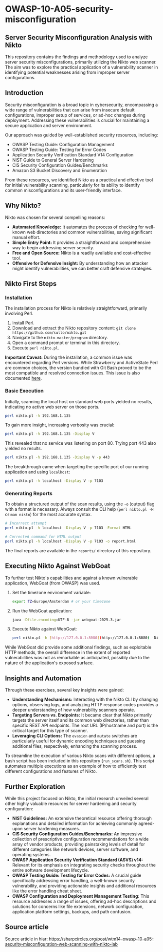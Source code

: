# OWASP-10-A05-security-misconfiguration

## Server Security Misconfiguration Analysis with Nikto

This repository contains the findings and methodology used to analyze server security misconfigurations, primarily utilizing the Nikto web scanner. The aim was to explore the practical application of a vulnerability scanner in identifying potential weaknesses arising from improper server configurations.

## Introduction

Security misconfiguration is a broad topic in cybersecurity, encompassing a wide range of vulnerabilities that can arise from insecure default configurations, improper setup of services, or ad-hoc changes during deployment. Addressing these vulnerabilities is crucial for maintaining a secure application and server environment.

Our approach was guided by well-established security resources, including:

* OWASP Testing Guide: Configuration Management
* OWASP Testing Guide: Testing for Error Codes
* Application Security Verification Standard V14 Configuration
* NIST Guide to General Server Hardening
* CIS Security Configuration Guides/Benchmarks
* Amazon S3 Bucket Discovery and Enumeration

From these resources, we identified Nikto as a practical and effective tool for initial vulnerability scanning, particularly for its ability to identify common misconfigurations and its user-friendly interface.

## Why Nikto?

Nikto was chosen for several compelling reasons:

* **Automated Knowledge:** It automates the process of checking for well-known web directories and common vulnerabilities, saving significant manual effort.
* **Simple Entry Point:** It provides a straightforward and comprehensive way to begin addressing server security.
* **Free and Open Source:** Nikto is a readily available and cost-effective tool.
* **Offensive for Defensive Insight:** By understanding how an attacker might identify vulnerabilities, we can better craft defensive strategies.

## Nikto First Steps

### Installation

The installation process for Nikto is relatively straightforward, primarily involving Perl.

1.  Install Perl.
2.  Download and extract the Nikto repository content: `git clone https://github.com/sullo/nikto.git`
3.  Navigate to the `nikto-master/program` directory.
4.  Open a command prompt or terminal in this directory.
5.  Execute `perl nikto.pl`.

**Important Caveat:** During the installation, a common issue was encountered regarding Perl versions. While Strawberry and ActiveState Perl are common choices, the version bundled with Git Bash proved to be the most compatible and resolved connection issues. This issue is also documented [here](https://github.com/sullo/nikto/issues/472).

### Basic Execution

Initially, scanning the local host on standard web ports yielded no results, indicating no active web server on those ports.

```bash
perl nikto.pl -h 192.168.1.135
````

To gain more insight, increasing verbosity was crucial:

```bash
perl nikto.pl -h 192.168.1.135 -Display V
```

This revealed that no service was listening on port 80. Trying port 443 also yielded no results.

```bash
perl nikto.pl -h 192.168.1.135 -Display V -p 443
```

The breakthrough came when targeting the specific port of our running application and using `localhost`:

```bash
perl nikto.pl -h localhost -Display V -p 7103
```

### Generating Reports

To obtain a structured output of the scan results, using the `-o` (output) flag with a format is necessary. Always consult the CLI help (`perl nikto.pl -H` or `man nikto`) for the most accurate syntax.

```bash
# Incorrect attempt
perl nikto.pl -h localhost -Display V -p 7103 -Format HTML

# Corrected command for HTML output
perl nikto.pl -h localhost -Display V -p 7103 -o report.html
```

The final reports are available in the `reports/` directory of this repository.

## Executing Nikto Against WebGoat

To further test Nikto's capabilities and against a known vulnerable application, WebGoat (from OWASP) was used.

1.  Set the timezone environment variable:
    ```bash
    export TZ=Europe/Amsterdam # or your timezone
    ```
2.  Run the WebGoat application:
    ```bash
    java -Dfile.encoding=UTF-8 -jar webgoat-2025.3.jar
    ```
3.  Execute Nikto against WebGoat:
    ```bash
    perl nikto.pl -h [http://127.0.0.1:8080](http://127.0.0.1:8080) -Display V -o wg.html -S wg-results
    ```

While WebGoat did provide some additional findings, such as exploitable HTTP methods, the overall difference in the extent of reported vulnerabilities was not as remarkable as anticipated, possibly due to the nature of the application's exposed surface.

## Insights and Automation

Through these exercises, several key insights were gained:

  * **Understanding Mechanisms:** Interacting with the Nikto CLI by changing options, observing logs, and analyzing HTTP response codes provides a deeper understanding of how vulnerability scanners operate.
  * **Targeting Servers vs. Endpoints:** It became clear that Nikto primarily targets the server itself and its common web directories, rather than specific REST API endpoints. The root URL (IP/hostname and port) is the critical target for this type of scanner.
  * **Leveraging CLI Options:** The `evasion` and `mutate` switches are particularly useful for dynamic encoding techniques and guessing additional files, respectively, enhancing the scanning process.

To streamline the execution of various Nikto scans with different options, a bash script has been included in this repository (`run_scans.sh`). This script automates multiple executions as an example of how to efficiently test different configurations and features of Nikto.

## Further Exploration

While this project focused on Nikto, the initial research unveiled several other highly valuable resources for server hardening and security configuration:

  * **NIST Guidelines:** An extensive theoretical resource offering thorough explanations and detailed information for achieving commonly agreed-upon server hardening measures.
  * **CIS Security Configuration Guides/Benchmarks:** An impressive collection of prescriptive configuration recommendations for a wide array of vendor products, providing painstaking levels of detail for different categories like network devices, server software, and operating systems.
  * **OWASP Application Security Verification Standard (ASVS) v14:** Relevant for its emphasis on integrating security checks throughout the entire software development lifecycle.
  * **OWASP Testing Guide: Testing for Error Codes:** A crucial guide specifically addressing error handling, a well-known security vulnerability, and providing actionable insights and additional resources like the error handling cheat sheet.
  * **OWASP Configuration and Deployment Management Testing:** This resource addresses a range of issues, offering ad-hoc descriptions and solutions for concerns like file extensions, network configuration, application platform settings, backups, and path confusion.

## Source article

Source article in hiar: https://sharpcircles.org/post/wtm14-owasp-10-a05-security-misconfiguration-web-scanning-with-nikto-lab
